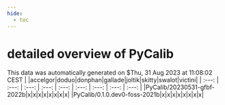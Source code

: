 ```yaml
---
hide:
  - toc
---
```


detailed overview of PyCalib
============================


This data was automatically generated on $Thu, 31 Aug 2023 at 11:08:02 CEST
| |accelgor|doduo|donphan|gallade|joltik|skitty|swalot|victini|
| :---: | :---: | :---: | :---: | :---: | :---: | :---: | :---: | :---: |
|PyCalib/20230531-gfbf-2022b|x|x|x|x|x|x|x|x|
|PyCalib/0.1.0.dev0-foss-2021b|x|x|x|x|x|x|x|x|
